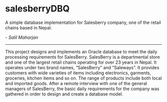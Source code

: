 # salesberryDBQ
A simple database implementation for Salesberry company, one of the retail chains based in Nepal.

*- Salil Maharjan*

***


This project designs and implements an Oracle database to meet the daily processing requirements for SalesBerry. SalesBerry is a departmental store and one of the largest retail chains operating for over 23 years in Nepal. It operates under two brand names, “SalesBerry” and “Saleways”. It provides customers with wide varieties of items including electronics, garments, groceries, kitchen items and so on. The range of products include both local and imported goods. After a remote interview with one of the general managers of SalesBerry, the basic daily requirements for the company was gathered in order to design and create a database model. 
